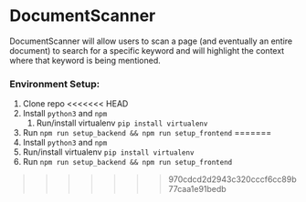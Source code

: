 # DocumentScanner
DocumentScanner will allow users to scan a page (and eventually an entire document) to search for a specific keyword and will highlight the context where that keyword is being mentioned. 


### Environment Setup:
1. Clone repo
<<<<<<< HEAD
1. Install `python3` and `npm`
    1. Run/install virtualenv `pip install virtualenv`
1. Run `npm run setup_backend && npm run setup_frontend`
=======
2. Install `python3` and `npm`
3. Run/install virtualenv `pip install virtualenv`
4. Run `npm run setup_backend && npm run setup_frontend`
>>>>>>> 970cdcd2d2943c320cccf6cc89b77caa1e91bedb
